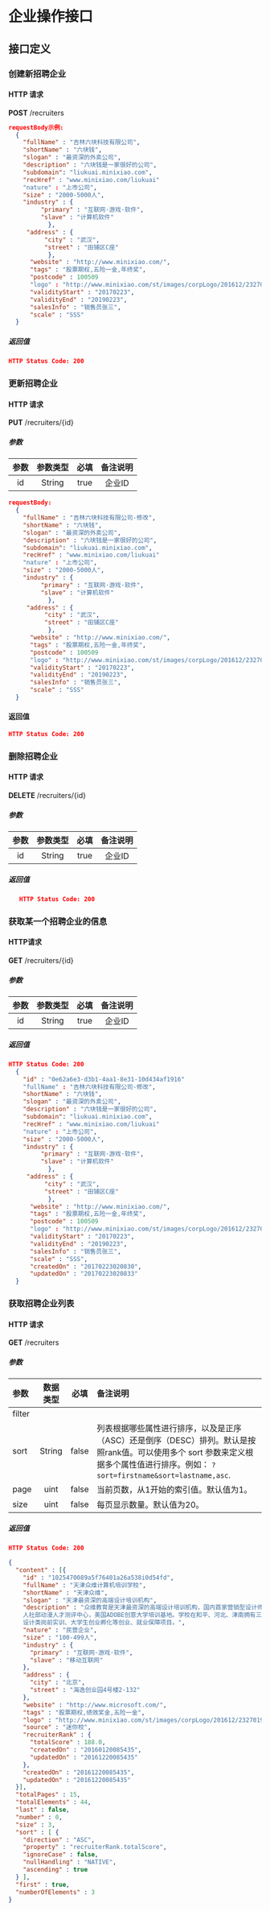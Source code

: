 # 企业操作接口
## 接口定义
### 创建新招聘企业
#### HTTP 请求
**POST**  /recruiters
```json
requestBody示例:
  {
    "fullName" : "吉林六块科技有限公司",
    "shortName" : "六块钱",
    "slogan" : "最资深的外卖公司",
    "description" : "六块钱是一家很好的公司",
    "subdomain": "liukuai.minixiao.com",
    "recHref" : "www.minixiao.com/liukuai"
    "nature" : "上市公司",
    "size" : "2000-5000人",
    "industry" : {
         "primary" : "互联网·游戏·软件",
         "slave" : "计算机软件"
           },
     "address" : {
          "city" : "武汉",
          "street" : "田铺区C座"
           },
      "website" : "http://www.minixiao.com/",
      "tags" : "股票期权,五险一金,年终奖",
      "postcode" : 100509
      "logo" : "http://www.minixiao.com/st/images/corpLogo/201612/23270190d9e17648648cc197fd31542.png",
      "validityStart" : "20170223",
      "validityEnd" : "20190223",
      "salesInfo" : "销售员张三",
      "scale" : "SSS"
  }
```

##### 返回值
```json
HTTP Status Code: 200
```

### 更新招聘企业
#### HTTP 请求
**PUT**  /recruiters/{id}
##### 参数
|参数|参数类型|必填|备注说明|
|:-:|:-----:|:-:|:-----:|
|id|String|true|企业ID|
```json
requestBody:
  {
    "fullName" : "吉林六块科技有限公司-修改",
    "shortName" : "六块钱",
    "slogan" : "最资深的外卖公司",
    "description" : "六块钱是一家很好的公司",
    "subdomain": "liukuai.minixiao.com",
    "recHref" : "www.minixiao.com/liukuai"
    "nature" : "上市公司",
    "size" : "2000-5000人",
    "industry" : {
         "primary" : "互联网·游戏·软件",
         "slave" : "计算机软件"
           },
     "address" : {
          "city" : "武汉",
          "street" : "田铺区C座"
           },
      "website" : "http://www.minixiao.com/",
      "tags" : "股票期权,五险一金,年终奖",
      "postcode" : 100509
      "logo" : "http://www.minixiao.com/st/images/corpLogo/201612/23270190d9e17648648cc197fd31542.png",
      "validityStart" : "20170223",
      "validityEnd" : "20190223",
      "salesInfo" : "销售员张三",
      "scale" : "SSS"
  }
```
#### 返回值
```json
HTTP Status Code: 200
```
### 删除招聘企业
#### HTTP 请求
**DELETE** /recruiters/{id}
##### 参数
|参数|参数类型|必填|备注说明|
|:-:|:-----:|:-:|:-----:|
|id|String|true|企业ID|
##### 返回值
```json
   HTTP Status Code: 200
```
### 获取某一个招聘企业的信息
#### HTTP请求
**GET** /recruiters/{id}
##### 参数
|参数|参数类型|必填|备注说明|
|:-:|:-----:|:-:|:-----:|
|id|String|true|企业ID|
##### 返回值
```json
HTTP Status Code: 200
  {
    "id" : "0e62a6e3-d3b1-4aa1-8e31-10d434af1916"
    "fullName" : "吉林六块科技有限公司-修改",
    "shortName" : "六块钱",
    "slogan" : "最资深的外卖公司",
    "description" : "六块钱是一家很好的公司",
    "subdomain": "liukuai.minixiao.com",
    "recHref" : "www.minixiao.com/liukuai"
    "nature" : "上市公司",
    "size" : "2000-5000人",
    "industry" : {
         "primary" : "互联网·游戏·软件",
         "slave" : "计算机软件"
           },
     "address" : {
          "city" : "武汉",
          "street" : "田铺区C座"
           },
      "website" : "http://www.minixiao.com/",
      "tags" : "股票期权,五险一金,年终奖",
      "postcode" : 100509
      "logo" : "http://www.minixiao.com/st/images/corpLogo/201612/23270190d9e17648648cc197fd31542.png",
      "validityStart" : "20170223",
      "validityEnd" : "20190223",
      "salesInfo" : "销售员张三",
      "scale" : "SSS",
      "createdOn" : "20170223020830",
      "updatedOn" : "20170223020833"
  }
```
### 获取招聘企业列表
#### HTTP 请求
**GET** /recruiters
##### 参数
| 参数 | 数据类型 | 必填 | 备注说明       |
|:----|:--------:|:----:|:--------------|
| filter
| sort | String | false | 列表根据哪些属性进行排序，以及是正序（ASC）还是倒序（DESC）排列。默认是按照rank值。可以使用多个 sort 参数来定义根据多个属性值进行排序。例如： `?sort=firstname&sort=lastname,asc`. |
| page | uint | false | 当前页数，从1开始的索引值。默认值为1。 |
| size | uint | false | 每页显示数量。默认值为20。 |
##### 返回值

```json
HTTP Status Code: 200

{
  "content" : [{
    "id" : "1025470089a5f76401a26a538i0d54fd",
    "fullName" : "天津众维计算机培训学校",
    "shortName" : "天津众维",
    "slogan" : "天津最资深的高端设计培训机构",
    "description" : "众维教育是天津最资深的高端设计培训机构，国内首家营销型设计师培训基地、天津大学生实训基地、天津大学生创业孵化基地。
    人社部动漫人才测评中心，美国ADOBE创意大学培训基地。学校在和平、河北、津南拥有三个校区，教学及管理人员80余人。学校主要开展大学生创意设计培训、
    设计类岗前实训、大学生创业孵化等创业、就业保障项目。",
    "nature" : "民营企业",
    "size" : "100-499人",
    "industry" : {
      "primary" : "互联网·游戏·软件",
      "slave" : "移动互联网"
    },
    "address" : {
      "city" : "北京",
      "street" : "海逸创业园4号楼2-132"
    },
    "website" : "http://www.microsoft.com/",
    "tags" : "股票期权,绩效奖金,五险一金",
    "logo" : "http://www.minixiao.com/st/images/corpLogo/201612/23270190d9e17648648cc197fd315724c3_1481268385532.png",
    "source" : "迷你校",
    "recruiterRank" : {
      "totalScore" : 188.0,
      "createdOn" : "20160120085435",
      "updatedOn" : "20161220085435"
    },
    "createdOn" : "20161220085435",
    "updatedOn" : "20161220085435"
  }],
  "totalPages" : 15,
  "totalElements" : 44,
  "last" : false,
  "number" : 0,
  "size" : 3,
  "sort" : [ {
    "direction" : "ASC",
    "property" : "recruiterRank.totalScore",
    "ignoreCase" : false,
    "nullHandling" : "NATIVE",
    "ascending" : true
  } ],
  "first" : true,
  "numberOfElements" : 3
}
```